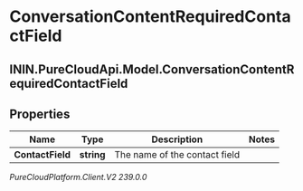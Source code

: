 # ConversationContentRequiredContactField

## ININ.PureCloudApi.Model.ConversationContentRequiredContactField

## Properties

|Name | Type | Description | Notes|
|------------ | ------------- | ------------- | -------------|
| **ContactField** | **string** | The name of the contact field | |



_PureCloudPlatform.Client.V2 239.0.0_
